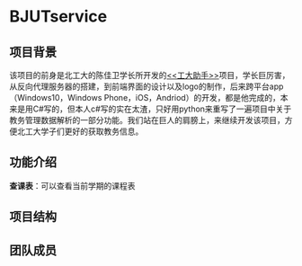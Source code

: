 # BJUTservice
## 项目背景
该项目的前身是北工大的陈佳卫学长所开发的[<<工大助手>>](https://github.com/cjw1115/BJUTHelper)项目，学长巨厉害，从反向代理服务器的搭建，到前端界面的设计以及logo的制作，后来跨平台app（Windows10，Windows Phone，iOS，Andriod）的开发，都是他完成的，本来是用C#写的，但本人c#写的实在太渣，只好用python来重写了一遍项目中关于教务管理数据解析的一部分功能。我们站在巨人的肩膀上，来继续开发该项目，方便北工大学子们更好的获取教务信息。
## 功能介绍
**查课表**：可以查看当前学期的课程表
## 项目结构
## 团队成员